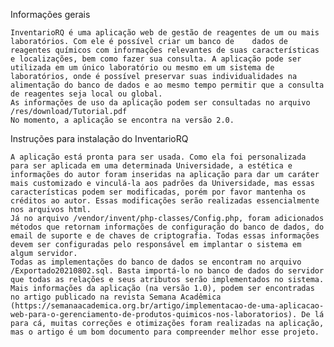 Informações gerais
	
	InventarioRQ é uma aplicação web de gestão de reagentes de um ou mais laboratórios. Com ele é possível criar um banco de 	dados de reagentes químicos com informações relevantes de suas características e localizações, bem como fazer sua consulta. A aplicação pode ser utilizada em um único laboratório ou mesmo em um sistema de laboratórios, onde é possível preservar suas individualidades na alimentação do banco de dados e ao mesmo tempo permitir que a consulta de reagentes seja local ou global.
	As informações de uso da aplicação podem ser consultadas no arquivo /res/download/Tutorial.pdf
	No momento, a aplicação se encontra na versão 2.0. 


Instruções para instalação do InventarioRQ

	A aplicação está pronta para ser usada. Como ela foi personalizada para ser aplicada em uma determinada Universidade, a estética e informações do autor foram inseridas na aplicação para dar um caráter mais customizado e vinculá-la aos padrões da Universidade, mas essas características podem ser modificadas, porém por favor mantenha os créditos ao autor. Essas modificações serão realizadas essencialmente nos arquivos html.
	Já no arquivo /vendor/invent/php-classes/Config.php, foram adicionados métodos que retornam informações de configuração do banco de dados, do email de suporte e de chaves de criptografia. Todas essas informações devem ser configuradas pelo responsável em implantar o sistema em algum servidor.
	Todas as implementações do banco de dados se encontram no arquivo /Exportado20210802.sql. Basta importá-lo no banco de dados do servidor que todas as relações e seus atributos serão implementados no sistema.
	Mais informações da aplicação (na versão 1.0), podem ser encontradas no artigo publicado na revista Semana Acadêmica (https://semanaacademica.org.br/artigo/implementacao-de-uma-aplicacao-web-para-o-gerenciamento-de-produtos-quimicos-nos-laboratorios). De lá para cá, muitas correções e otimizações foram realizadas na aplicação, mas o artigo é um bom documento para compreender melhor esse projeto.

